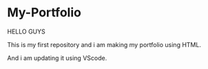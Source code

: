 # My-Portfolio

HELLO GUYS

This is my first repository and i am making my portfolio using HTML.

And i am updating it using VScode.
